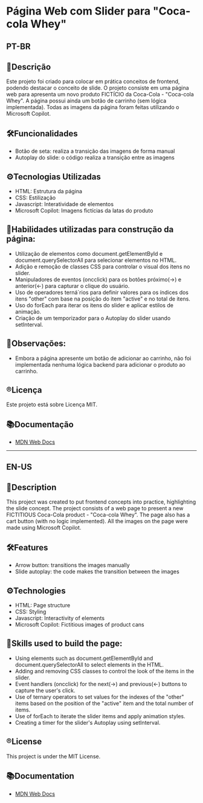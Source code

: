 # Página Web com Slider para "Coca-cola Whey"

## **PT-BR**
## 📄Descrição
Este projeto foi criado para colocar em prática conceitos de frontend, podendo destacar o conceito de slide. O projeto consiste em uma página web para apresenta um novo produto FICTÍCIO da Coca-Cola - "Coca-cola Whey". A página possui ainda um botão de carrinho (sem lógica implementada). Todas as imagens da página foram feitas utilizando o Microsoft Copilot. 

## 🛠️Funcionalidades
- Botão de seta: realiza a transição das imagens de forma manual
- Autoplay do slide: o código realiza a transição entre as imagens

## ⚙️Tecnologias Utilizadas
- HTML: Estrutura da página
- CSS: Estilização
- Javascript: Interatividade de elementos
- Microsoft Copilot: Imagens fictícias da latas do produto

## 🦾Habilidades utilizadas para construção da página:
- Utilização de elementos como document.getElementById e document.querySelectorAll para selecionar elementos no HTML.
- Adição e remoção de classes CSS para controlar o visual dos itens no slider.
- Manipuladores de eventos (oncclick) para os botões próximo(→) e anterior(←) para capturar o clique do usuário.
- Uso de operadores terná´rios para definir valores para os índices dos itens "other" com base na posição do item "active" e no total de itens.
- Uso do forEach para iterar os itens do slider e aplicar estilos de animação.
- Criação de um temporizador para o Autoplay do slider usando setInterval.

## 🚨Observações:
- Embora a página apresente um botão de adicionar ao carrinho, não foi implementada nenhuma lógica backend para adicionar o produto ao carrinho.

## ®️Licença
Este projeto está sobre Licença MIT.

## 📚Documentação
- [MDN Web Docs](https://developer.mozilla.org/en-US/)

------------------------------------------------------------------

## **EN-US**
## 📄Description
This project was created to put frontend concepts into practice, highlighting the slide concept. The project consists of a web page to present a new FICTITIOUS Coca-Cola product - "Coca-cola Whey". The page also has a cart button (with no logic implemented). All the images on the page were made using Microsoft Copilot. 

## 🛠️Features
- Arrow button: transitions the images manually
- Slide autoplay: the code makes the transition between the images

## ⚙️Technologies
- HTML: Page structure
- CSS: Styling
- Javascript: Interactivity of elements
- Microsoft Copilot: Fictitious images of product cans

## 🦾Skills used to build the page:
- Using elements such as document.getElementById and document.querySelectorAll to select elements in the HTML.
- Adding and removing CSS classes to control the look of the items in the slider.
- Event handlers (oncclick) for the next(→) and previous(←) buttons to capture the user's click.
- Use of ternary operators to set values for the indexes of the "other" items based on the position of the "active" item and the total number of items.
- Use of forEach to iterate the slider items and apply animation styles.
- Creating a timer for the slider's Autoplay using setInterval.

## ®️License
This project is under the MIT License.

## 📚Documentation
- [MDN Web Docs](https://developer.mozilla.org/en-US/)